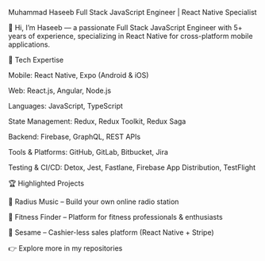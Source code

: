 Muhammad Haseeb
Full Stack JavaScript Engineer | React Native Specialist

👋 Hi, I’m Haseeb — a passionate Full Stack JavaScript Engineer with 5+ years of experience, specializing in React Native for cross-platform mobile applications.

🚀 Tech Expertise

Mobile: React Native, Expo (Android & iOS)

Web: React.js, Angular, Node.js

Languages: JavaScript, TypeScript

State Management: Redux, Redux Toolkit, Redux Saga

Backend: Firebase, GraphQL, REST APIs

Tools & Platforms: GitHub, GitLab, Bitbucket, Jira

Testing & CI/CD: Detox, Jest, Fastlane, Firebase App Distribution, TestFlight

🏆 Highlighted Projects

🎵 Radius Music – Build your own online radio station

💪 Fitness Finder – Platform for fitness professionals & enthusiasts

🛒 Sesame – Cashier-less sales platform (React Native + Stripe)

👉 Explore more in my repositories
